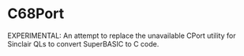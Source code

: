 # C68Port
EXPERIMENTAL: An attempt to replace the unavailable CPort utility for Sinclair QLs to convert SuperBASIC to C code.
